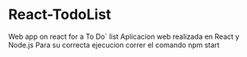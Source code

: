 # React-TodoList
Web app on react for a To Do´ list 
Aplicacion web realizada en React y Node.js 
Para su correcta ejecucion correr el comando npm start 
